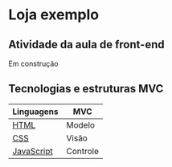 # Loja exemplo
## Atividade da aula de front-end
Em construção

## Tecnologias e estruturas MVC
|Linguagens|MVC|
|-|-|
|[HTML](https://dev.w3.org/html5/spec-LC/) |Modelo|
|[CSS](https://www.w3.org/Style/CSS/Overview.en.html) |Visão|
|[JavaScript](https://vanilla.js.org/) |Controle|